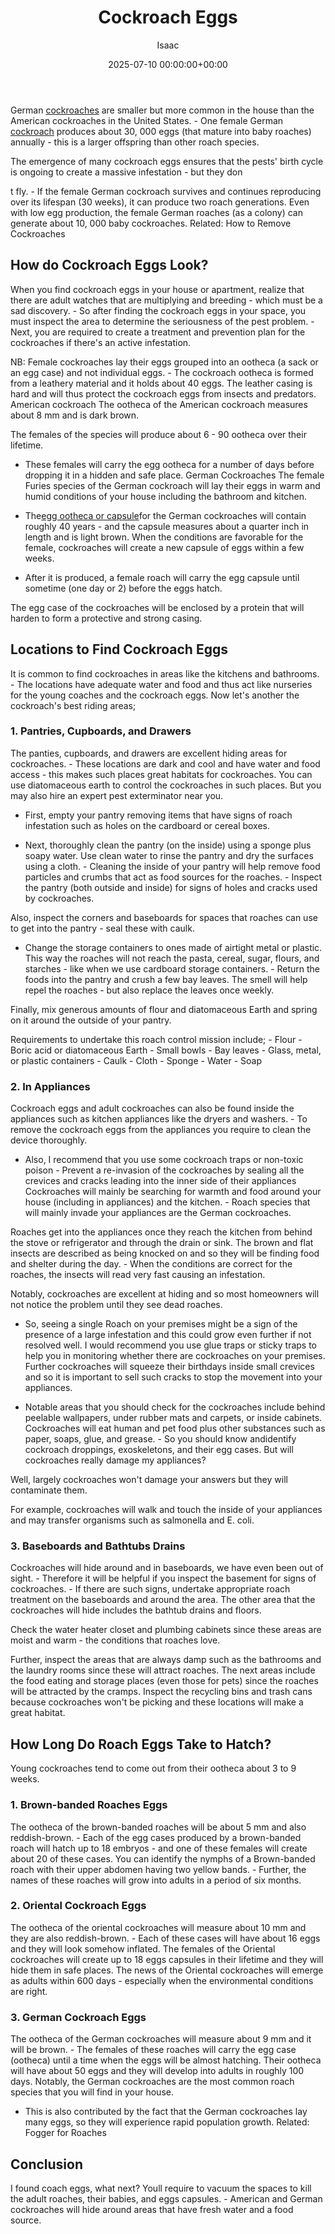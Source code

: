 ﻿---
title: Cockroach Eggs
description: German cockroaches are smaller but more common in the house than the American cockroaches in the United States. - One female German cockroach produces about...
slug: /cockroach-eggs/
date: 2025-07-10 00:00:00+00:00
lastmod: 2025-07-10 00:00:00+03:00
author: Isaac
categories:
- Cockroaches
- Guide
tags:
- cockroaches
- cockroach
- egg
layout: post
---

German [cockroaches](https://pestpolicy.com/how-to-kill-cockroach-eggs/) are smaller but more common in the house than the American cockroaches in the United States. - One female German [cockroach](https://pestpolicy.com/cockroach-vs-palmetto-bug/) produces about 30, 000 eggs (that mature into baby roaches) annually - this is a larger offspring than other roach species.

The emergence of many cockroach eggs ensures that the pests' birth cycle is ongoing to create a massive infestation - but they don

t fly. - If the female German cockroach survives and continues reproducing over its lifespan (30 weeks), it can produce two roach generations. Even with low egg production, the female German roaches (as a colony) can generate about 10, 000 baby cockroaches. Related: How to Remove Cockroaches

##  How do Cockroach Eggs Look?

When you find cockroach eggs in your house or apartment, realize that there are adult watches that are multiplying and breeding - which must be a sad discovery. - So after finding the cockroach eggs in your space, you must inspect the area to determine the seriousness of the pest problem. - Next, you are required to create a treatment and prevention plan for the cockroaches if there's an active infestation.

NB: Female cockroaches lay their eggs grouped into an ootheca (a sack or an egg case) and not individual eggs. - The cockroach ootheca is formed from a leathery material and it holds about 40 eggs. The leather casing is hard and will thus protect the cockroach eggs from insects and predators. American cockroach The ootheca of the American cockroach measures about 8 mm and is dark brown.

The females of the species will produce about 6 - 90 ootheca over their lifetime.

- These females will carry the egg ootheca for a number of days before dropping it in a hidden and safe place. German Cockroaches The female Furies species of the German cockroach will lay their eggs in warm and humid conditions of your house including the bathroom and kitchen.

- The[egg ootheca or capsule](https://pestpolicy.com/signs-of-a-cockroach-infestation/)for the German cockroaches will contain roughly 40 years - and the capsule measures about a quarter inch in length and is light brown. When the conditions are favorable for the female, cockroaches will create a new capsule of eggs within a few weeks.

- After it is produced, a female roach will carry the egg capsule until sometime (one day or 2) before the eggs hatch.

The egg case of the cockroaches will be enclosed by a protein that will harden to form a protective and strong casing.

##  Locations to Find Cockroach Eggs

It is common to find cockroaches in areas like the kitchens and bathrooms. - The locations have adequate water and food and thus act like nurseries for the young coaches and the cockroach eggs. Now let's another the cockroach's best riding areas;

###  1. Pantries, Cupboards, and Drawers

The panties, cupboards, and drawers are excellent hiding areas for cockroaches. - These locations are dark and cool and have water and food access - this makes such places great habitats for cockroaches. You can use diatomaceous earth to control the cockroaches in such places. But you may also hire an expert pest exterminator near you.

- First, empty your pantry removing items that have signs of roach infestation such as holes on the cardboard or cereal boxes.

- Next, thoroughly clean the pantry (on the inside) using a sponge plus soapy water. Use clean water to rinse the pantry and dry the surfaces using a cloth. - Cleaning the inside of your pantry will help remove food particles and crumbs that act as food sources for the roaches. - Inspect the pantry (both outside and inside) for signs of holes and cracks used by cockroaches.

Also, inspect the corners and baseboards for spaces that roaches can use to get into the pantry - seal these with caulk.

- Change the storage containers to ones made of airtight metal or plastic. This way the roaches will not reach the pasta, cereal, sugar, flours, and starches - like when we use cardboard storage containers. - Return the foods into the pantry and crush a few bay leaves. The smell will help repel the roaches - but also replace the leaves once weekly.

Finally, mix generous amounts of flour and diatomaceous Earth and spring on it around the outside of your pantry.

Requirements to undertake this roach control mission include; - Flour - Boric acid or diatomaceous Earth - Small bowls - Bay leaves - Glass, metal, or plastic containers - Caulk - Cloth - Sponge - Water - Soap

###  2. In Appliances

Cockroach eggs and adult cockroaches can also be found inside the appliances such as kitchen appliances like the dryers and washers. - To remove the cockroach eggs from the appliances you require to clean the device thoroughly.

- Also, I recommend that you use some cockroach traps or non-toxic poison - Prevent a re-invasion of the cockroaches by sealing all the crevices and cracks leading into the inner side of their appliances Cockroaches will mainly be searching for warmth and food around your house (including in appliances) and the kitchen. - Roach species that will mainly invade your appliances are the German cockroaches.

Roaches get into the appliances once they reach the kitchen from behind the stove or refrigerator and through the drain or sink. The brown and flat insects are described as being knocked on and so they will be finding food and shelter during the day. - When the conditions are correct for the roaches, the insects will read very fast causing an infestation.

Notably, cockroaches are excellent at hiding and so most homeowners will not notice the problem until they see dead roaches.

- So, seeing a single Roach on your premises might be a sign of the presence of a large infestation and this could grow even further if not resolved well. I would recommend you use glue traps or sticky traps to help you in monitoring whether there are cockroaches on your premises. Further cockroaches will squeeze their birthdays inside small crevices and so it is important to sell such cracks to stop the movement into your appliances.

- Notable areas that you should check for the cockroaches include behind peelable wallpapers, under rubber mats and carpets, or inside cabinets. Cockroaches will eat human and pet food plus other substances such as paper, soaps, glue, and grease. - So you should know andidentify cockroach droppings, exoskeletons, and their egg cases. But will cockroaches really damage my appliances?

Well, largely cockroaches won't damage your answers but they will contaminate them.

For example, cockroaches will walk and touch the inside of your appliances and may transfer organisms such as salmonella and E. coli.

###  3. Baseboards and Bathtubs Drains

Cockroaches will hide around and in baseboards, we have even been out of sight. - Therefore it will be helpful if you inspect the basement for signs of cockroaches. - If there are such signs, undertake appropriate roach treatment on the baseboards and around the area. The other area that the cockroaches will hide includes the bathtub drains and floors.

Check the water heater closet and plumbing cabinets since these areas are moist and warm - the conditions that roaches love.

Further, inspect the areas that are always damp such as the bathrooms and the laundry rooms since these will attract roaches. The next areas include the food eating and storage places (even those for pets) since the roaches will be attracted by the cramps. Inspect the recycling bins and trash cans because cockroaches won't be picking and these locations will make a great habitat.

##  How Long Do Roach Eggs Take to Hatch?

Young cockroaches tend to come out from their ootheca about 3 to 9 weeks.

###  1. Brown-banded Roaches Eggs

The ootheca of the brown-banded roaches will be about 5 mm and also reddish-brown. - Each of the egg cases produced by a brown-banded roach will hatch up to 18 embryos - and one of these females will create about 20 of these cases. You can identify the nymphs of a Brown-banded roach with their upper abdomen having two yellow bands. - Further, the names of these roaches will grow into adults in a period of six months.

###  2. Oriental Cockroach Eggs

The ootheca of the oriental cockroaches will measure about 10 mm and they are also reddish-brown. - Each of these cases will have about 16 eggs and they will look somehow inflated. The females of the Oriental cockroaches will create up to 18 eggs capsules in their lifetime and they will hide them in safe places. The news of the Oriental cockroaches will emerge as adults within 600 days - especially when the environmental conditions are right.

###  3. German Cockroach Eggs

The ootheca of the German cockroaches will measure about 9 mm and it will be brown. - The females of these roaches will carry the egg case (ootheca) until a time when the eggs will be almost hatching. Their ootheca will have about 50 eggs and they will develop into adults in roughly 100 days. Notably, the German cockroaches are the most common roach species that you will find in your house.

- This is also contributed by the fact that the German cockroaches lay many eggs, so they will experience rapid population growth. Related: Fogger for Roaches

##  Conclusion

I found coach eggs, what next? Youll require to vacuum the spaces to kill the adult roaches, their babies, and eggs capsules. - American and German cockroaches will hide around areas that have fresh water and a food source.

